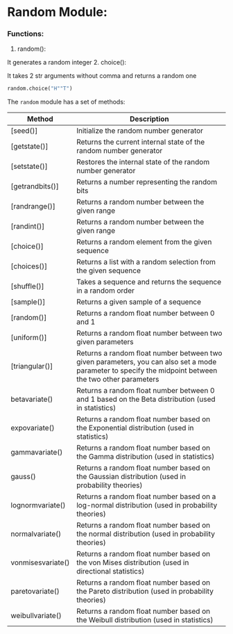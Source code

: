 # Random Module:

### Functions:

1. random(): 

It generates a random integer
2. choice():

It takes 2 str arguments without comma and returns a random one

```py
random.choice("H""T")
```


The `random` module has a set of methods:

| Method | Description |
| --- | --- |
| [seed()] |  Initialize the random number generator |
| [getstate()] | Returns the current internal state of the random number generator |
| [setstate()] | Restores the internal state of the random number generator
| [getrandbits()] |Returns a number representing the random bits
|[randrange()] |Returns a random number between the given range
|[randint()] | Returns a random number between the given range
| [choice()]|Returns a random element from the given sequence
|[choices()]|Returns a list with a random selection from the given sequence
|[shuffle()] |Takes a sequence and returns the sequence in a random order
|[sample()]|Returns a given sample of a sequence
|[random()]|Returns a random float number between 0 and 1
|[uniform()]|Returns a random float number between two given parameters
|[triangular()] | Returns a random float number between two given parameters, you can also set a mode parameter to specify the midpoint between the two other parameters
| betavariate() | Returns a random float number between 0 and 1 based on the Beta distribution (used in statistics) |
| expovariate() |Returns a random float number based on the Exponential distribution (used in statistics) |
| gammavariate() |Returns a random float number based on the Gamma distribution (used in statistics) |
| gauss() |Returns a random float number based on the Gaussian distribution (used in probability theories) |
| lognormvariate() |Returns a random float number based on a log-normal distribution (used in probability theories) |
| normalvariate() |Returns a random float number based on the normal distribution (used in probability theories) |
| vonmisesvariate() | Returns a random float number based on the von Mises distribution (used in directional statistics) |
| paretovariate() |Returns a random float number based on the Pareto distribution (used in probability theories) |
| weibullvariate() |Returns a random float number based on the Weibull distribution (used in statistics) |

